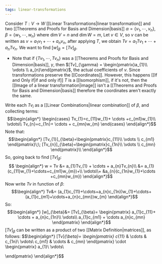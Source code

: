 ```yaml
---
tags: linear-transformations
---
```

Consider $T:V \rightarrow W$ [[Linear Transformations|linear transformation]] and two [[Theorems and Proofs for Basis and Dimension|basis]] $\alpha=\{v_{1},\cdots, v_{n}\}, \beta = \{w_{1},\cdots, w_{n}\}$ where $\dim{V} = n$ and $\dim{W} = m$,
Let $v \in V$, so $v$ can be written as $v= a_{1}v_{1} + \cdots + a_{n}v_{n}$, after applying $T$, we obtain $Tv = a_{1}Tv_{1}+ \cdots + a_{n}Tv_{n}$. 
We want to find $[w]_{\beta} = [Tv]_{\beta}$.
- Note that if $\{Tv_{1}, \cdots, Tv_{n}\}$ was a [[Theorems and Proofs for Basis and Dimension|basis]], $\gamma$, then $[Tv]_{\gamma} = \begin{pmatrix}a_{1}\\ \vdots \\ a_{n}\end{pmatrix}$, the actual coefficients of $v$. Since transformations preserve the [[Coordinates]]. However, this happens [[If and Only if|if and only if]] $T$ is a [[Isomorphism]], if it's not, then the [[Image of a linear transformation|image]] isn't a [[Theorems and Proofs for Basis and Dimension|basis]] therefore the coordinates aren't exactly the same.

Write each $Tv_{i}$ as a [[Linear Combinations|linear combination]] of $\beta$, and collecting terms:
$$\begin{align*}
\begin{cases}
Tv_{1}=c_{11}w_{1}+ \cdots +c_{m1}w_{1}\\
\vdots\\
Tv_{n}=c_{1n}+ \cdots + c_{mn}w_{m}
\end{cases}
\end{align*}$$
Note that:
$$\begin{align*}
[Tv_{1}]_{\beta}=\begin{pmatrix}c_{11}\\ \vdots \\ c_{m1} \end{pmatrix}\;\;
[Tv_{n}]_{\beta}=\begin{pmatrix}c_{1n}\\ \vdots \\ c_{mn} \end{pmatrix}\\
\end{align*}$$
So, going back to find $[Tv]_{\beta}$:
$$
\begin{align*}
w = Tv &= a_{1}Tv_{1} + \cdots + a_{n}Tv_{n}\\
&= 
a_{1}(c_{11}w_{1}+\cdots+c_{m1}w_{m})+\\
\vdots\\+
&a_{n}(c_{1n}w_{1}+\cdots +c_{mn}w_{m})
\end{align*}$$
Now write $Tv$ in function of $\beta$:
$$\begin{align*}
Tv&= (a_{1}c_{11}+\cdots+a_{n}c_{1n})w_{1}+\cdots+(a_{1}c_{m1}+\cdots+a_{n}c_{mn})w_{m}
\end{align*}$$
So:
$$\begin{align*}
[w]_{\beta}&= [Tv]_{\beta}=
\begin{pmatrix}
a_{1}c_{11}+ \cdots + a_{n}c_{1n}\\
\vdots\\
a_{1}c_{m1} + \cdots a_{n}c_{mn}
\end{pmatrix}
\end{align*}$$
$[Tv]_{\beta}$ can be written as a product of two [[Matrix Definition|matrices]], as follows:
$$\begin{align*}
[Tv]_{\beta}=
\begin{pmatrix}
c_{11} & \cdots & c_{1n}\\
\vdots\\
c_{m1} & \cdots & c_{mn}
\end{pmatrix}
\cdot
\begin{pmatrix}
a_{1}\\
\vdots\\

\end{pmatrix}
\end{align*}$$